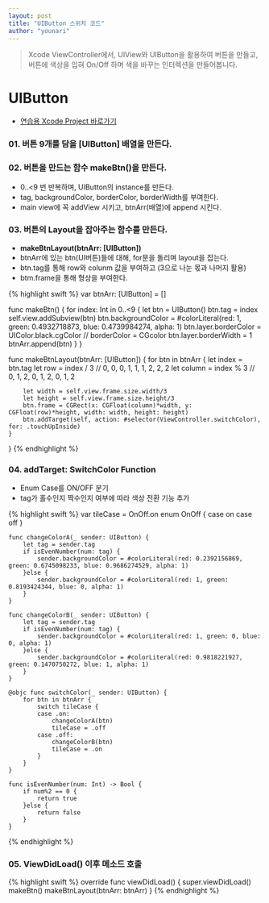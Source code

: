 ```yaml
---
layout: post
title: "UIButton 스위치 코드"
author: "younari"
---
```


> Xcode ViewController에서, UIView와 UIButton을 활용하여 버튼을 만들고, 버튼에 색상을 입혀 On/Off 하며 색을 바꾸는 인터렉션을 만들어봅니다.

# UIButton
- [연습용 Xcode Project 바로가기](https://github.com/younari/tastySwift/tree/master/0925_UIViewPractice/0925_UIViewPractice)


### 01. 버튼 9개를 담을 [UIButton] 배열을 만든다.
### 02. 버튼을 만드는 함수 makeBtn()을 만든다.
- 0..<9 번 반복하며, UIButton의 instance를 만든다.
- tag, backgroundColor, borderColor, borderWidth를 부여한다.
- main view에 꼭 addView 시키고, btnArr(배열)에 append 시킨다.

### 03. 버튼의 Layout을 잡아주는 함수를 만든다.
- **makeBtnLayout(btnArr: [UIButton])**
- btnArr에 있는 btn(UI버튼)들에 대해, for문을 돌리며 layout을 잡는다.
- btn.tag를 통해 row와 colunm 값을 부여하고 (3으로 나눈 몫과 나머지 활용)
- btm.frame을 통해 형상을 부여한다.

{% highlight swift %}
var btnArr: [UIButton] = []
    
func makeBtn() {
    for index: Int in 0..<9 {
        let btn = UIButton()
        btn.tag = index
        self.view.addSubview(btn)
        btn.backgroundColor =  #colorLiteral(red: 1, green: 0.4932718873, blue: 0.4739984274, alpha: 1)
        btn.layer.borderColor = UIColor.black.cgColor // borderColor = CGcolor
        btn.layer.borderWidth = 1
        btnArr.append(btn)
    }
}
    
func makeBtnLayout(btnArr: [UIButton]) {
    for btn in btnArr {
        let index = btn.tag
        let row = index / 3 // 0, 0, 0, 1, 1, 1, 2, 2, 2
        let column = index % 3 // 0, 1, 2, 0, 1, 2, 0, 1, 2
        
        let width = self.view.frame.size.width/3
        let height = self.view.frame.size.height/3
        btn.frame = CGRect(x: CGFloat(column)*width, y: CGFloat(row)*height, width: width, height: height)
        btn.addTarget(self, action: #selector(ViewController.switchColor), for: .touchUpInside)
    }
}
{% endhighlight %}



### 04. addTarget: SwitchColor Function
- Enum Case를 ON/OFF 분기
- tag가 홀수인지 짝수인지 여부에 따라 색상 전환 기능 추가

{% highlight swift %}
var tileCase = OnOff.on
    enum OnOff {
        case on
        case off
    }
    
    func changeColorA(_ sender: UIButton) {
        let tag = sender.tag
        if isEvenNumber(num: tag) {
            sender.backgroundColor = #colorLiteral(red: 0.2392156869, green: 0.6745098233, blue: 0.9686274529, alpha: 1)
        }else {
            sender.backgroundColor = #colorLiteral(red: 1, green: 0.8193424344, blue: 0, alpha: 1)
        }
    }
    
    func changeColorB(_ sender: UIButton) {
        let tag = sender.tag
        if isEvenNumber(num: tag) {
            sender.backgroundColor = #colorLiteral(red: 1, green: 0, blue: 0, alpha: 1)
        }else {
            sender.backgroundColor = #colorLiteral(red: 0.9818221927, green: 0.1470750272, blue: 1, alpha: 1)
        }
    }

    @objc func switchColor(_ sender: UIButton) {
        for btn in btnArr {
            switch tileCase {
            case .on:
                changeColorA(btn)
                tileCase = .off
            case .off:
                changeColorB(btn)
                tileCase = .on
            }
        }
    }
    
    func isEvenNumber(num: Int) -> Bool {
        if num%2 == 0 {
            return true
        }else {
            return false
        }
    }
{% endhighlight %}




### 05. ViewDidLoad() 이후 메소드 호출

{% highlight swift %}
 override func viewDidLoad() {
        super.viewDidLoad()
        makeBtn()
        makeBtnLayout(btnArr: btnArr)
    }
{% endhighlight %}
